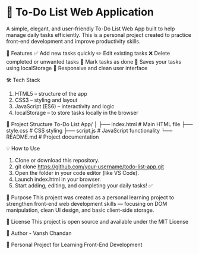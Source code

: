 <h1>📝 To-Do List Web Application</h1>

A simple, elegant, and user-friendly To-Do List Web App built to help manage daily tasks efficiently.
This is a personal project created to practice front-end development and improve productivity skills.

🚀 Features
✅ Add new tasks quickly
✏️ Edit existing tasks
❌ Delete completed or unwanted tasks
🌈 Mark tasks as done
💾 Saves your tasks using localStorage
📱 Responsive and clean user interface

🛠️ Tech Stack
1. HTML5 – structure of the app
2. CSS3 – styling and layout
3. JavaScript (ES6) – interactivity and logic
4. localStorage – to store tasks locally in the browser

📂 Project Structure
To-Do List App/
│
├── index.html        # Main HTML file
├── style.css         # CSS styling
├── script.js         # JavaScript functionality
└── README.md         # Project documentation

💡 How to Use
1. Clone or download this repository.
2. git clone https://github.com/your-username/todo-list-app.git
3. Open the folder in your code editor (like VS Code).
4. Launch index.html in your browser.
5. Start adding, editing, and completing your daily tasks! ✅

🎯 Purpose
This project was created as a personal learning project to strengthen front-end web development skills — focusing on DOM manipulation, clean UI design, and basic client-side storage.

📄 License
This project is open source and available under the MIT License


👤 Author - Vansh Chandan

📘 Personal Project for Learning Front-End Development
